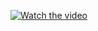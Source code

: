 [![Watch the video](https://img.youtube.com/vi/9cQhoPAjioQ/maxresdefault.jpg)](https://youtu.be/9cQhoPAjioQ)

